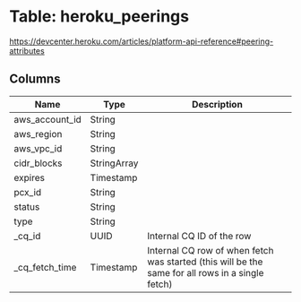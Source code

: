 
# Table: heroku_peerings
https://devcenter.heroku.com/articles/platform-api-reference#peering-attributes
## Columns
| Name        | Type           | Description  |
| ------------- | ------------- | -----  |
|aws_account_id|String||
|aws_region|String||
|aws_vpc_id|String||
|cidr_blocks|StringArray||
|expires|Timestamp||
|pcx_id|String||
|status|String||
|type|String||
|_cq_id|UUID|Internal CQ ID of the row|
|_cq_fetch_time|Timestamp|Internal CQ row of when fetch was started (this will be the same for all rows in a single fetch)|
